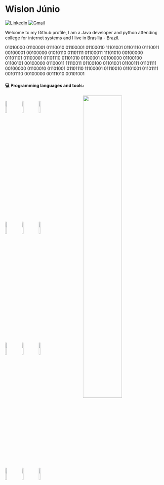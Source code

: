 <!--
**wislonjunio/WislonJunio** is a ✨ _special_ ✨ repository because its `README.md` (this file) appears on your GitHub profile.
Here are some ideas to get you started:
### Hi there 👋
- 🔭 I’m currently working on ...
- 🌱 I’m currently learning ...
- 👯 I’m looking to collaborate on ...
- 🤔 I’m looking for help with ...
- 💬 Ask me about ...
- 📫 How to reach me: ...
- 😄 Pronouns: ...
- ⚡ Fun fact: ...
-->

# Wislon Júnio

[![Linkedin](https://img.shields.io/badge/-LinkedIn-blue?style=flat&logo=Linkedin&logoColor=white)](https://www.linkedin.com/in/wislon-junio-a1ab7a158/)
[![Gmail](https://img.shields.io/badge/-Gmail-c14438?style=flat&logo=Gmail&logoColor=white)](mailto:wislon20@gmail.com)

Welcome to my Github profile, I am a Java developer and python attending college for internet systems and I live in Brasília - Brazil.

01010000 01100001 01110010 01100001 01100010 11101001 01101110 01110011 00100001 00100000 01010110 01101111 01100011 11101010 00100000 01101101 01100001 01101110 01101010 01100001 00100000 01100100 01100101 00100000 01100011 11110011 01100100 01101001 01100111 01101111 00100000 01100010 01101001 01101110 11100001 01110010 01101001 01101111 00101110 00100000 00111010 00101001 


#### :computer: Programming languages and tools: 
<p>
	<img width="50%" align="right" src="https://github-readme-stats.vercel.app/api?username=wislonjunio&show_icons=true&hide_border=true" />
<br >
<code><img width="10%" src="https://www.vectorlogo.zone/logos/java/java-ar21.svg"></code>
<code><img width="10%" src="https://www.vectorlogo.zone/logos/python/python-ar21.svg"></code>
<code><img width="10%" src="https://www.vectorlogo.zone/logos/djangoproject/djangoproject-ar21.svg"></code>
<br />
<code><img width="10%" src="https://www.vectorlogo.zone/logos/ionicframework/ionicframework-ar21.svg"></code>
<code><img width="10%" src="https://www.vectorlogo.zone/logos/android/android-ar21.svg"></code>
<code><img width="10%" src="https://www.vectorlogo.zone/logos/javascript/javascript-ar21.svg"></code>
<br >
<code><img width="10%" src="https://www.vectorlogo.zone/logos/mysql/mysql-ar21.svg"></code>
<code><img width="10%" src="https://www.vectorlogo.zone/logos/postgresql/postgresql-ar21.svg"></code>
<code><img width="10%" src="https://www.vectorlogo.zone/logos/getbootstrap/getbootstrap-ar21.svg"></code>
	
<code><img width="10%" src="https://www.vectorlogo.zone/logos/git-scm/git-scm-ar21.svg"></code>
<code><img width="10%" src="https://www.vectorlogo.zone/logos/eclipse/eclipse-ar21.svg"></code>
<code><img width="10%" src="https://www.vectorlogo.zone/logos/visualstudio_code/visualstudio_code-ar21.svg"></code>

</p>
